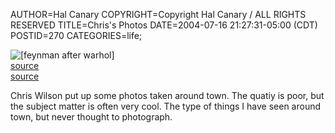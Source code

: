 AUTHOR=Hal Canary
COPYRIGHT=Copyright Hal Canary / ALL RIGHTS RESERVED
TITLE=Chris's Photos
DATE=2004-07-16 21:27:31-05:00 (CDT)
POSTID=270
CATEGORIES=life;

![[feynman after warhol]](https://halcanary.org/images/feyhol.jpg)  
[source](http://ups.physics.wisc.edu/~cjwilson/cgi-bin/imagelist.cgi)  
[source](https://web.archive.org/web/20111208213417/http://bessie.che.uc.edu/tlb/pics/feynman.jpg)

Chris Wilson put up some photos taken around town. The quatiy is poor, but the subject matter is often very cool. The type of things I have seen around town, but never thought to photograph.
